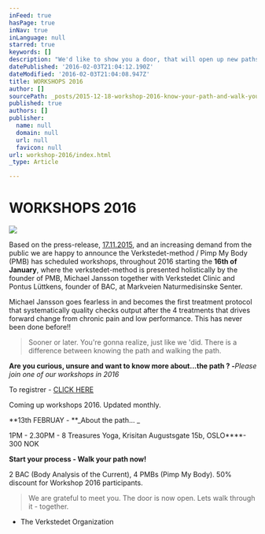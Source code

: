```yaml
---
inFeed: true
hasPage: true
inNav: true
inLanguage: null
starred: true
keywords: []
description: "We'd like to show you a door, that will open up new paths and knowledge to help you take control of pain and excel your performance."
datePublished: '2016-02-03T21:04:12.190Z'
dateModified: '2016-02-03T21:04:08.947Z'
title: WORKSHOPS 2016
author: []
sourcePath: _posts/2015-12-18-workshop-2016-know-your-path-and-walk-your-path.md
published: true
authors: []
publisher:
  name: null
  domain: null
  url: null
  favicon: null
url: workshop-2016/index.html
_type: Article

---
```

# WORKSHOPS 2016
![](https://the-grid-user-content.s3-us-west-2.amazonaws.com/36b14a76-4bfd-405d-9a04-fe41fe6a0a60.jpg)

Based on the press-release, [17.11.2015][0], and an increasing demand from the public we are happy to announce the Verkstedet-method / Pimp My Body (PMB) has scheduled workshops, throughout 2016 starting the **16th of January**, where the verkstedet-method is presented holistically by the founder of PMB, Michael Jansson together with Verkstedet Clinic and Pontus Lüttkens, founder of BAC, at Markveien Naturmedisinske Senter.

Michael Jansson goes fearless in and becomes the first treatment protocol that systematically quality checks output after the 4 treatments that drives forward change from chronic pain and low performance. This has never been done before!!

> Sooner or later. You're gonna realize, just like we 'did. There is a difference between knowing the path and walking the path.

**Are you curious, unsure and want to know more about...the path ? _-_**_Please join one of our workshops in 2016_

To registrer  -  [CLICK HERE][1]

Coming up workshops 2016\. Updated monthly.

**13th FEBRUAY  - **_About the path... _

1PM - 2.30PM - 8 Treasures Yoga, Krisitan Augustsgate 15b, OSLO****- 300 NOK

**Start your process - Walk your path now!**

2 BAC (Body Analysis of the Current), 4 PMBs (Pimp My Body). 50% discount for Workshop 2016 participants.

> We are grateful to meet you. The door is now open. Lets walk through it - together.

- The Verkstedet Organization

[0]: http://www.verkstedet.org/pressrelease-17112015/
[1]: https://podio.com/webforms/14208298/953185